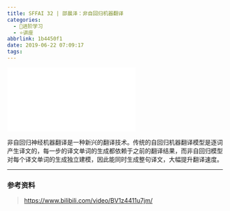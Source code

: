 ```yaml
---
title: SFFAI 32 | 邵晨泽：非自回归机器翻译
categories:
  - 🌙进阶学习
  - ⭐讲座
abbrlink: 1b4450f1
date: 2019-06-22 07:09:17
tags:
---
```


<iframe src="//player.bilibili.com/player.html?aid=56435701&bvid=BV1z4411u7jm&cid=98595693&p=1" scrolling="no" border="0" frameborder="no" framespacing="0" allowfullscreen="true"> </iframe>

非自回归神经机器翻译是一种新兴的翻译技术。传统的自回归机器翻译模型是逐词产生译文的，每一步的译文单词的生成都依赖于之前的翻译结果，而非自回归模型对每个译文单词的生成独立建模，因此能同时生成整句译文，大幅提升翻译速度。

<!--more-->

***

### 参考资料

> <https://www.bilibili.com/video/BV1z4411u7jm/>
